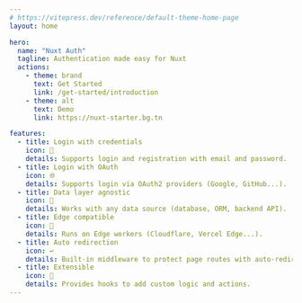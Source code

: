```yaml
---
# https://vitepress.dev/reference/default-theme-home-page
layout: home

hero:
  name: "Nuxt Auth"
  tagline: Authentication made easy for Nuxt
  actions:
    - theme: brand
      text: Get Started
      link: /get-started/introduction
    - theme: alt
      text: Demo
      link: https://nuxt-starter.bg.tn

features:
  - title: Login with credentials
    icon: 🔑
    details: Supports login and registration with email and password.
  - title: Login with OAuth
    icon: 🌐
    details: Supports login via OAuth2 providers (Google, GitHub...).
  - title: Data layer agnostic
    icon: 💾
    details: Works with any data source (database, ORM, backend API).
  - title: Edge compatible
    icon: 🚀
    details: Runs on Edge workers (Cloudflare, Vercel Edge...).
  - title: Auto redirection
    icon: ↩️
    details: Built-in middleware to protect page routes with auto-redirection.
  - title: Extensible
    icon: 🔌
    details: Provides hooks to add custom logic and actions.
---
```


<style>
  .item {
    width: calc(100%/3) !important;
  }
  @media only screen and (max-width: 768px) {
    .item {
      width: 100% !important;
    }
  }
</style>
